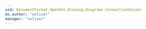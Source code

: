 ```yaml
---
uid: DocumentFormat.OpenXml.Drawing.Diagrams.ConnectionValues
ms.author: "soliver"
manager: "soliver"
---
```


